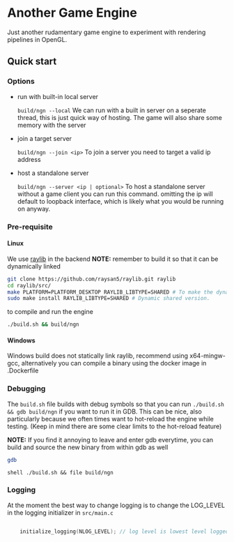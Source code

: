 # Another Game Engine

Just another rudamentary game engine to experiment with rendering pipelines in OpenGL.

## Quick start

### Options

- run with built-in local server

    `build/ngn --local`
    We can run with a built in server on a seperate thread, this is just quick way of hosting. The game will also share some memory with the server

- join a target server

    `build/ngn --join <ip>`
    To join a server you need to target a valid ip address

- host a standalone server

    `build/ngn --server <ip | optional>`
    To host a standalone server without a game client you can run this command.
    omitting the ip will default to loopback interface, which is likely what you would be running on anyway.

### Pre-requisite

#### Linux

We use [raylib](https://github.com/raysan5/raylib/wiki/Working-on-GNU-Linux) in the backend **NOTE:** remember to build it so that it can be dynamically linked

```sh
git clone https://github.com/raysan5/raylib.git raylib
cd raylib/src/
make PLATFORM=PLATFORM_DESKTOP RAYLIB_LIBTYPE=SHARED # To make the dynamic shared version.
sudo make install RAYLIB_LIBTYPE=SHARED # Dynamic shared version.
```

to compile and run the engine
```sh
./build.sh && build/ngn
```

#### Windows

Windows build does not statically link raylib, recommend using x64-mingw-gcc, alternatively you can compile a binary using the docker image in .Dockerfile

### Debugging

The `build.sh` file builds with debug symbols so that you can run `./build.sh && gdb build/ngn` if you want to run it in GDB.
This can be nice, also particularly because we often times want to hot-reload the engine while testing. (Keep in mind there are some clear limits to the hot-reload feature)

**NOTE:** If you find it annoying to leave and enter gdb everytime, you can build and source the new binary from within gdb as well
```sh
gdb
```
```gdb
shell ./build.sh && file build/ngn
```

### Logging

At the moment the best way to change logging is to change the LOG_LEVEL in the logging initializer in `src/main.c`

```c

	initialize_logging(NLOG_LEVEL); // log level is lowest level logged, inclusive

```
